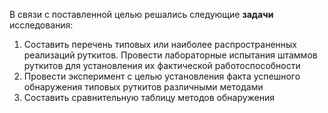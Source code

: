 В связи с поставленной целью решались следующие **задачи** исследования:   
1. Составить перечень типовых или наиболее распространенных реализаций руткитов. Провести лабораторные испытания штаммов руткитов для установления их фактической работоспособности
2. Провести эксперимент с целью установления факта успешного обнаружения типовых руткитов различными методами
3. Составить сравнительную таблицу методов обнаружения
